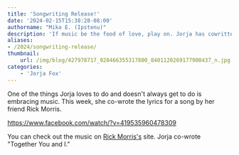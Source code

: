 ```yaml
---
title: 'Songwriting Release!'
date: '2024-02-15T15:38:28-08:00'
authorname: "Mika E. (Ipstenu)"
description: 'If music be the food of love, play on. Jorja has cowritten a song with her friend, Rick Morris.'
aliases:
- /2024/songwriting-release/
thumbnail:
    url: /img/blog/427978717_928466355317800_8401120269177900437_n.jpg
categories:
    - 'Jorja Fox'
---
```


One of the things Jorja loves to do and doesn't always get to do is embracing music. This week, she co-wrote the lyrics for a song by her friend Rick Morris.

https://www.facebook.com/watch/?v=419535960478309

You can check out the music on [Rick Morris's](https://rickmorrismusic.com/music) site. Jorja co-wrote "Together You and I."
